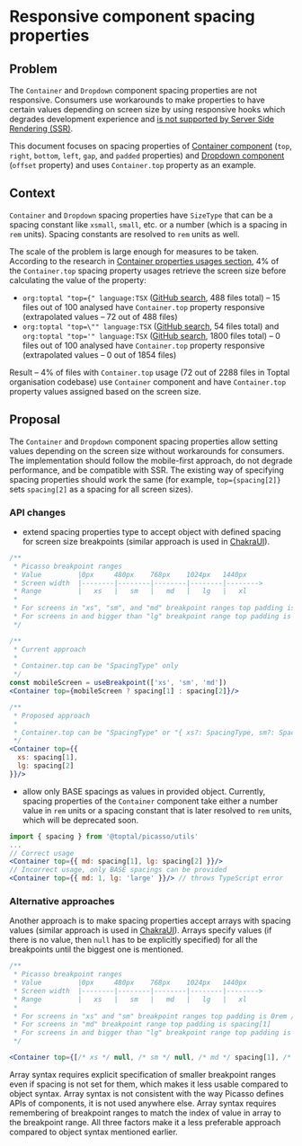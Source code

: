 # Responsive component spacing properties

## Problem

The `Container` and `Dropdown` component spacing properties are not responsive. Consumers use workarounds to make properties to have certain values depending on screen size by using responsive hooks which degrades development experience and [is not supported by Server Side Rendering (SSR)](https://toptal-core.atlassian.net/wiki/spaces/FE/pages/3326443609/Server-Side+Rendering+SSR+and+Creating+SSR-Supported+Components+in+React).

This document focuses on spacing properties of [Container component](https://picasso.toptal.net/?path=/story/layout-container--container) (`top`, `right`, `bottom`, `left`, `gap`, and `padded` properties) and [Dropdown component](https://picasso.toptal.net/?path=/story/components-dropdown--dropdown) (`offset` property) and uses `Container.top` property as an example.

## Context

`Container` and `Dropdown` spacing properties have `SizeType` that can be a spacing constant like `xsmall`, `small`, etc. or a number (which is a spacing in `rem` units). Spacing constants are resolved to `rem` units as well. 

The scale of the problem is large enough for measures to be taken. According to the research in [Container properties usages section](#container-properties-usage), 4% of the `Container.top` spacing property usages retrieve the screen size before calculating the value of the property:

- `org:toptal "top={" language:TSX` ([GitHub search](https://github.com/search?q=org%3Atoptal+%22top%3D%7B%22+language%3ATSX&type=code), 488 files total) – 15 files out of 100 analysed have `Container.top` property responsive (extrapolated values – 72 out of 488 files)
- `org:toptal "top=\"" language:TSX` ([GitHub search](https://github.com/search?q=org%3Atoptal+%22top%3D%5C%22%22+language%3ATSX&type=code), 54 files total) and `org:toptal "top='" language:TSX` ([GitHub search](https://github.com/search?q=org%3Atoptal+%22top%3D%27%22+language%3ATSX&type=code), 1800 files total) – 0 files out of 100 analysed have `Container.top` property responsive (extrapolated values – 0 out of 1854 files)

Result – 4% of files with `Container.top` usage (72 out of 2288 files in Toptal organisation codebase) use `Container` component and have `Container.top` property values assigned based on the screen size.

## Proposal

The `Container` and `Dropdown` component spacing properties allow setting values depending on the screen size without workarounds for consumers. The implementation should follow the mobile-first approach, do not degrade performance, and be compatible with SSR. The existing way of specifying spacing properties should work the same (for example, `top={spacing[2]}` sets `spacing[2]` as a spacing for all screen sizes).

### API changes

- extend spacing properties type to accept object with defined spacing for screen size breakpoints (similar approach is used in [ChakraUI](https://chakra-ui.com/docs/styled-system/responsive-styles#the-object-syntax)).

```jsx
/**
 * Picasso breakpoint ranges
 * Value         |0px     480px    768px    1024px   1440px
 * Screen width  |--------|--------|--------|--------|-------->
 * Range         |   xs   |   sm   |   md   |   lg   |   xl
 * 
 * For screens in "xs", "sm", and "md" breakpoint ranges top padding is spacing[1]
 * For screens in and bigger than "lg" breakpoint range top padding is spacing[2]
 */

/**
 * Current approach
 * 
 * Container.top can be "SpacingType" only
 */
const mobileScreen = useBreakpoint(['xs', 'sm', 'md'])
<Container top={mobileScreen ? spacing[1] : spacing[2]}/>

/**
 * Proposed approach
 * 
 * Container.top can be "SpacingType" or "{ xs?: SpacingType, sm?: SpacingType, md?: SpacingType, lg?: SpacingType, xl?: SpacingType }
 */
<Container top={{
  xs: spacing[1],
  lg: spacing[2]
}}/>
```

- allow only BASE spacings as values in provided object. Currently, spacing properties of the `Container` component take either a number value in `rem` units or a spacing constant that is later resolved to `rem` units, which will be deprecated soon.

```jsx
import { spacing } from '@toptal/picasso/utils'
...
// Correct usage
<Container top={{ md: spacing[1], lg: spacing[2] }}/>
// Incorrect usage, only BASE spacings can be provided
<Container top={{ md: 1, lg: 'large' }}/> // throws TypeScript error
```

### Alternative approaches

Another approach is to make spacing properties accept arrays with spacing values (similar approach is used in [ChakraUI](https://chakra-ui.com/docs/styled-system/responsive-styles#the-array-syntax)). Arrays specify values (if there is no value, then `null` has to be explicitly specified) for all the breakpoints until the biggest one is mentioned.

```jsx
/**
 * Picasso breakpoint ranges
 * Value         |0px     480px    768px    1024px   1440px
 * Screen width  |--------|--------|--------|--------|-------->
 * Range         |   xs   |   sm   |   md   |   lg   |   xl
 * 
 * For screens in "xs" and "sm" breakpoint ranges top padding is 0rem / 0px (due to "null" value)
 * For screens in "md" breakpoint range top padding is spacing[1]
 * For screens in and bigger than "lg" breakpoint range top padding is spacing[2]
 */

<Container top={[/* xs */ null, /* sm */ null, /* md */ spacing[1], /* lg */ spacing[2]]}/>
```

Array syntax requires explicit specification of smaller breakpoint ranges even if spacing is not set for them, which makes it less usable compared to object syntax. Array syntax is not consistent with the way Picasso defines APIs of components, it is not used anywhere else. Array syntax requires remembering of breakpoint ranges to match the index of value in array to the breakpoint range. All three factors make it a less preferable approach compared to object syntax mentioned earlier.

